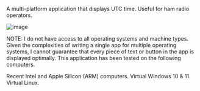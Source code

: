 A multi-platform application that displays UTC time.  Useful for ham radio operators.

![image](https://github.com/user-attachments/assets/d4a562c7-db33-48be-b0fb-3e0aa940483e)

NOTE: I do not have access to all operating systems and machine types.  Given the complexities of writing a single app for multiple operating systems, I cannot guarantee that every piece of text or button in the app is displayed optimally.  This application has been tested on the following computers.

Recent Intel and Apple Silicon (ARM) computers.
Virtual Windows 10 & 11.
Virtual Linux.
